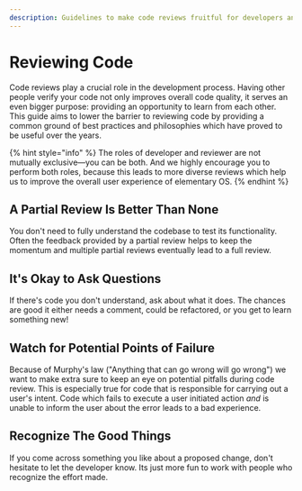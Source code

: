 ```yaml
---
description: Guidelines to make code reviews fruitful for developers and reviewers alike
---
```


# Reviewing Code

Code reviews play a crucial role in the development process. Having other people verify your code not only improves overall code quality, it serves an even bigger purpose: providing an opportunity to learn from each other. This guide aims to lower the barrier to reviewing code by providing a common ground of best practices and philosophies which have proved to be useful over the years.

{% hint style="info" %}
The roles of developer and reviewer are not mutually exclusive—you can be both. And we highly encourage you to perform both roles, because this leads to more diverse reviews which help us to improve the overall user experience of elementary OS.
{% endhint %}

## A Partial Review Is Better Than None

You don't need to fully understand the codebase to test its functionality. Often the feedback provided by a partial review helps to keep the momentum and multiple partial reviews eventually lead to a full review.

## It's Okay to Ask Questions

If there's code you don't understand, ask about what it does. The chances are good it either needs a comment, could be refactored, or you get to learn something new!

## Watch for Potential Points of Failure

Because of Murphy's law \("Anything that can go wrong will go wrong"\) we want to make extra sure to keep an eye on potential pitfalls during code review. This is especially true for code that is responsible for carrying out a user's intent. Code which fails to execute a user initiated action _and_ is unable to inform the user about the error leads to a bad experience.

## Recognize The Good Things

If you come across something you like about a proposed change, don't hesitate to let the developer know. Its just more fun to work with people who recognize the effort made.

